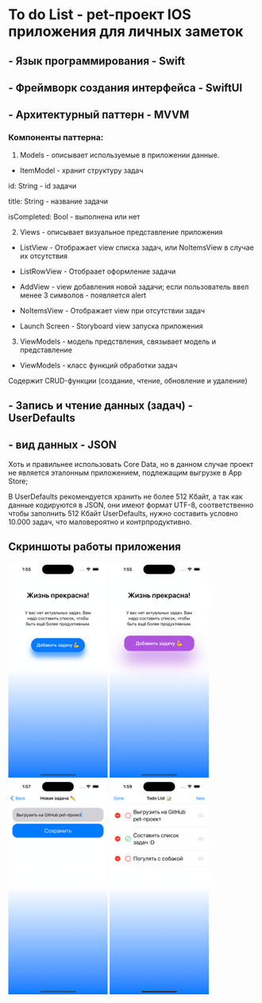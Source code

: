 # To do List - pet-проект IOS приложения для личных заметок

## - Язык программирования - Swift

## - Фреймворк создания интерфейса - SwiftUI

## - Архитектурный паттерн - MVVM

### Компоненты паттерна:

1. Models - описывает используемые в приложении данные.

- ItemModel - хранит структуру задач

id: String - id задачи

title: String - название задачи

isCompleted: Bool - выполнена или нет

2. Views - описывает визуальное представление приложения

- ListView - Отображает view списка задач, или NoItemsView в случае их отсутствия

- ListRowView - Отобраает оформление задачи

- AddView - view добавления новой задачи; если пользователь ввел менее 3 символов - появляется alert

- NoItemsView - Отображает view при отсутствии задач

- Launch Screen - Storyboard view запуска приложения

3. ViewModels - модель предствления, связывает модель и представление

- ViewModels - класс функций обработки задач

Содержит CRUD-функции (создание, чтение, обновление и удаление)

## - Запись и чтение данных (задач) - UserDefaults

## - вид данных - JSON

Хоть и правильнее использовать Core Data, но в данном случае проект не является эталонным приложением, подлежащим выгрузке в App Store;

В UserDefaults рекомендуется хранить не более 512 Кбайт, а так как данные кодируются в JSON, они имеют формат UTF-8, соответственно чтобы заполнить 512 Кбайт UserDefaults, нужно составить условно 10.000 задач, что маловероятно и контрпродуктивно.

## Скриншоты работы приложения

<html>
 <body>
  <p>
    <img src="screenshots/1.png" width="200">
    <img src="screenshots/2.png" width="200">
    <img src="screenshots/3.png" width="200">
    <img src="screenshots/4.png" width="200">
  </p>
 </body>
</html>
